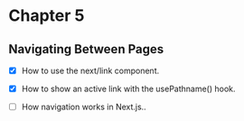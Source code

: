 # Chapter 5

## Navigating Between Pages

- [x] How to use the next/link component.

- [x] How to show an active link with the usePathname() hook.

- [ ] How navigation works in Next.js..